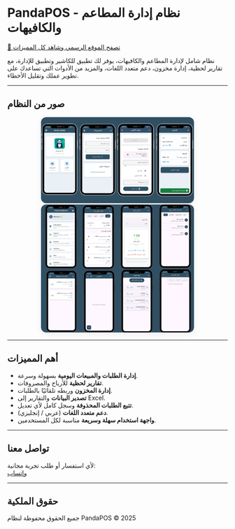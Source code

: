 # PandaPOS - نظام إدارة المطاعم والكافيهات

[🔗 تصفح الموقع الرسمي وشاهد كل المميزات](https://pandapos.netlify.app/)

نظام شامل لإدارة المطاعم والكافيهات، يوفر لك تطبيق للكاشير وتطبيق للإدارة، مع تقارير لحظية، إدارة مخزون، دعم متعدد اللغات، والمزيد من الأدوات التي تساعدك على تطوير عملك وتقليل الأخطاء.

---

## صور من النظام

<p align="center">
  <img src="casheir.png" alt="تطبيق الكاشير" width="350" style="border-radius: 12px; box-shadow: 0 4px 16px #0001; margin: 0 10px;"/>
  <img src="poss.png" alt="تطبيق الإدارة" width="350" style="border-radius: 12px; box-shadow: 0 4px 16px #0001; margin: 0 10px;"/>
</p>

---

## أهم المميزات

- **إدارة الطلبات والمبيعات اليومية** بسهولة وسرعة.
- **تقارير لحظية** للأرباح والمصروفات.
- **إدارة المخزون** وربطه تلقائيًا بالطلبات.
- **تصدير البيانات** والتقارير إلى Excel.
- **تتبع الطلبات المحذوفة** وسجل كامل لأي تعديل.
- **دعم متعدد اللغات** (عربي / إنجليزي).
- **واجهة استخدام سهلة وسريعة** مناسبة لكل المستخدمين.

---

## تواصل معنا

لأي استفسار أو طلب تجربة مجانية:  
[واتساب](https://wa.me/96877186754)

---

## حقوق الملكية

جميع الحقوق محفوظة لنظام PandaPOS © 2025
